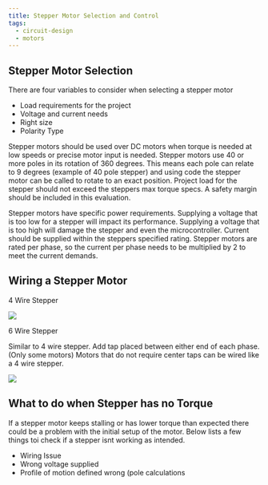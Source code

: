 ```yaml
---
title: Stepper Motor Selection and Control
tags: 
  - circuit-design
  - motors
---
```


## Stepper Motor Selection 

There are four variables to consider when selecting a stepper motor

-   Load requirements for the project
-   Voltage and current needs
-   Right size
-   Polarity Type

Stepper motors should be used over DC motors when torque is needed at low speeds or precise motor input is needed. Stepper motors use 40 or more poles in its rotation of 360 degrees. This means each pole can relate to 9 degrees (example of 40 pole stepper) and using code the stepper motor can be called to rotate to an exact position. Project load for the stepper should not exceed the steppers max torque specs. A safety margin should be included in this evaluation.

Stepper motors have specific power requirements. Supplying a voltage that is too low for a stepper will impact its performance. Supplying a voltage that is too high will damage the stepper and even the microcontroller. Current should be supplied within the steppers specified rating. Stepper motors are rated per phase, so the current per phase needs to be multiplied by 2 to meet the current demands.

## Wiring a Stepper Motor

4 Wire Stepper

![][1]

6 Wire Stepper

Similar to 4 wire stepper. Add tap placed between either end of each phase. (Only some motors) Motors that do not require center taps can be wired like a 4 wire stepper.

![][2]

## What to do when Stepper has no Torque 

If a stepper motor keeps stalling or has lower torque than expected there could be a problem with the initial setup of the motor. Below lists a few things toi check if a stepper isnt working as intended.

-   Wiring Issue
-   Wrong voltage supplied
-   Profile of motion defined wrong (pole calculations

  [1]: image2.png 
  [2]: image1.png 
